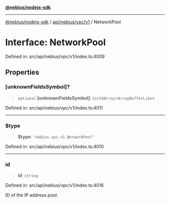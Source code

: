 [**@nebius/nodejs-sdk**](../../../../../README.md)

***

[@nebius/nodejs-sdk](../../../../../README.md) / [api/nebius/vpc/v1](../README.md) / NetworkPool

# Interface: NetworkPool

Defined in: src/api/nebius/vpc/v1/index.ts:4009

## Properties

### \[unknownFieldsSymbol\]?

> `optional` **\[unknownFieldsSymbol\]**: `Uint8Array`\<`ArrayBufferLike`\>

Defined in: src/api/nebius/vpc/v1/index.ts:4011

***

### $type

> **$type**: `"nebius.vpc.v1.NetworkPool"`

Defined in: src/api/nebius/vpc/v1/index.ts:4010

***

### id

> **id**: `string`

Defined in: src/api/nebius/vpc/v1/index.ts:4016

ID of the IP address pool.

